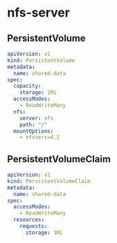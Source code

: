 # nfs-server

## PersistentVolume

````yaml
apiVersion: v1
kind: PersistentVolume
metadata:
  name: shared-data
spec:
  capacity:
    storage: 1Mi
  accessModes:
    - ReadWriteMany
  nfs:
    server: nfs
    path: "/"
  mountOptions:
    - nfsvers=4.2
````

## PersistentVolumeClaim

````yaml
apiVersion: v1
kind: PersistentVolumeClaim
metadata:
  name: shared-data
spec:
  accessModes:
    - ReadWriteMany
  resources:
    requests:
      storage: 1Mi
````
